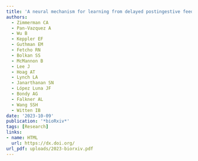 ```yaml
---
title: 'A neural mechanism for learning from delayed postingestive feedback'
authors:
  - Zimmerman CA
  - Pan-Vazquez A
  - Wu B
  - Keppler EF
  - Guthman EM
  - Fetcho RN
  - Bolkan SS
  - McMannon B
  - Lee J
  - Hoag AT
  - Lynch LA
  - Janarthanan SN
  - López Luna JF
  - Bondy AG
  - Falkner AL
  - Wang SSH
  - Witten IB
date: '2023-10-09'
publication: '*bioRxiv*'
tags: [Research]
links:
- name: HTML
  url: https://dx.doi.org/
url_pdf: uploads/2023-biorxiv.pdf
---
```

